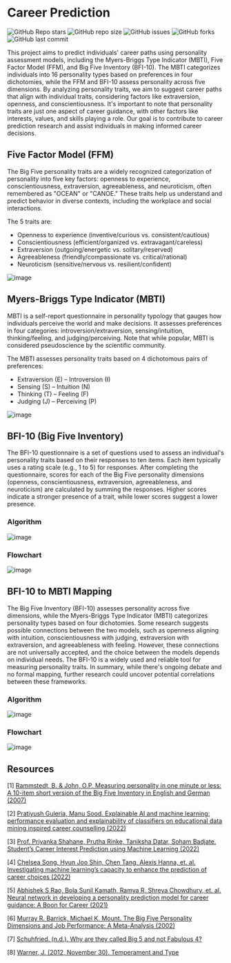 # Career Prediction

![GitHub Repo stars](https://img.shields.io/github/stars/sleepy-coder-101/Career-Prediction?logo=Apache%20Spark&style=for-the-badge) ![GitHub repo size](https://img.shields.io/github/repo-size/sleepy-coder-101/Career-Prediction?logo=Files&style=for-the-badge) ![GitHub issues](https://img.shields.io/github/issues/sleepy-coder-101/Career-Prediction?logo=github&style=for-the-badge) ![GitHub forks](https://img.shields.io/github/forks/sleepy-coder-101/Career-Prediction?logo=forgejo&style=for-the-badge) ![GitHub last commit](https://img.shields.io/github/last-commit/sleepy-coder-101/Career-Prediction?logo=GitHub&style=for-the-badge)

This project aims to predict individuals' career paths using personality assessment models, including the Myers-Briggs Type Indicator (MBTI), Five Factor Model (FFM), and Big Five Inventory (BFI-10). The MBTI categorizes individuals into 16 personality types based on preferences in four dichotomies, while the FFM and BFI-10 assess personality across five dimensions. By analyzing personality traits, we aim to suggest career paths that align with individual traits, considering factors like extraversion, openness, and conscientiousness. It's important to note that personality traits are just one aspect of career guidance, with other factors like interests, values, and skills playing a role. Our goal is to contribute to career prediction research and assist individuals in making informed career decisions.

## Five Factor Model (FFM)

The Big Five personality traits are a widely recognized categorization of personality into five key factors: openness to experience, conscientiousness, extraversion, agreeableness, and neuroticism, often remembered as "OCEAN" or "CANOE." These traits help us understand and predict behavior in diverse contexts, including the workplace and social interactions.

The 5 traits are:

* Openness to experience (inventive/curious vs. consistent/cautious)
* Conscientiousness (efficient/organized vs. extravagant/careless)
* Extraversion (outgoing/energetic vs. solitary/reserved)
* Agreeableness (friendly/compassionate vs. critical/rational)
* Neuroticism (sensitive/nervous vs. resilient/confident)

![image](https://github.com/Phirat-Passi/Career-Prediction-using-ML/assets/67471222/1ebff5a7-2019-4b1c-b7eb-39bbad634e94)

## Myers-Briggs Type Indicator (MBTI) 

MBTI is a self-report questionnaire in personality typology that gauges how individuals perceive the world and make decisions. It assesses preferences in four categories: introversion/extraversion, sensing/intuition, thinking/feeling, and judging/perceiving. Note that while popular, MBTI is considered pseudoscience by the scientific community.

The MBTI assesses personality traits based on 4 dichotomous pairs of preferences:

*	Extraversion (E) – Introversion (I)
*	Sensing (S) – Intuition (N)
*	Thinking (T) – Feeling (F)
*	Judging (J) – Perceiving (P)

![image](https://github.com/Phirat-Passi/Career-Prediction-using-ML/assets/67471222/2143c68e-4f4c-4796-bb25-8344bb567dcc)

## BFI-10 (Big Five Inventory) 

The BFI-10 questionnaire is a set of questions used to assess an individual's personality traits based on their responses to ten items. Each item typically uses a rating scale (e.g., 1 to 5) for responses. After completing the questionnaire, scores for each of the Big Five personality dimensions (openness, conscientiousness, extraversion, agreeableness, and neuroticism) are calculated by summing the responses. Higher scores indicate a stronger presence of a trait, while lower scores suggest a lower presence.

### Algorithm
![image](https://github.com/Phirat-Passi/Career-Prediction-using-ML/assets/67471222/fe85d71f-4a0d-4652-bf10-a97992b070d8)

### Flowchart 
![image](https://github.com/Phirat-Passi/Career-Prediction-using-ML/assets/67471222/b8c08513-11b3-4c91-9fd8-c1acb67b72a3)

## BFI-10 to MBTI Mapping 

The Big Five Inventory (BFI-10) assesses personality across five dimensions, while the Myers-Briggs Type Indicator (MBTI) categorizes personality types based on four dichotomies. Some research suggests possible connections between the two models, such as openness aligning with intuition, conscientiousness with judging, extraversion with extraversion, and agreeableness with feeling. However, these connections are not universally accepted, and the choice between the models depends on individual needs. The BFI-10 is a widely used and reliable tool for measuring personality traits. In summary, while there's ongoing debate and no formal mapping, further research could uncover potential correlations between these frameworks.

### Algorithm 
![image](https://github.com/Phirat-Passi/Career-Prediction-using-ML/assets/67471222/b07e05f9-2c49-4374-8815-fd98a3554aa1)

### Flowchart
![image](https://github.com/Phirat-Passi/Career-Prediction-using-ML/assets/67471222/4b5085d5-3127-4e75-8c1d-dbe0d7986293)

## Resources

[1] [Rammstedt, B. & John, O.P. Measuring personality in one minute or less: A 10-item short version of the Big Five Inventory in English and German (2007)](https://www.sciencedirect.com/science/article/abs/pii/S0092656606000195)

[2] [Pratiyush Guleria, Manu Sood. Explainable AI and machine learning: performance evaluation and explainability of classifiers on educational data mining inspired career counselling (2022)](https://link.springer.com/article/10.1007/s10639-022-11221-2)

[3] [Prof. Priyanka Shahane, Prutha Rinke, Taniksha Datar, Soham Badjate. Student’s Career Interest Prediction using Machine Learning (2022)](https://www.irjet.net/archives/V9/i11/IRJET-V9I1175.pdf)

[4] [Chelsea Song, Hyun Joo Shin, Chen Tang, Alexis Hanna, et. al. Investigating machine learning’s capacity to enhance the prediction of career choices (2022)](https://onlinelibrary.wiley.com/doi/full/10.1111/peps.12529)

[5] [Abhishek S Rao, Bola Sunil Kamath, Ramya R, Shreya Chowdhury, et. al. Neural network in developing a personality prediction model for career guidance: A Boon for Career (2021)](https://www.researchgate.net/publication/341592047_Use_of_Artificial_Neural_Network_in_Developing_a_Personality_Prediction_Model_for_Career_Guidance_A_Boon_for_Career_Counselors)

[6] [Murray R. Barrick, Michael K. Mount. The Big Five Personality Dimensions and Job Performance: A Meta-Analysis (2002)](https://www.researchgate.net/publication/47739408_The_Big_Five_Personality_Dimensions_and_Job_Performance)

[7] [Schuhfried. (n.d.). Why are they called Big 5 and not Fabulous 4?](https://www.schuhfried.com/en-blog/big-5/ (Accessed on April 28, 2023))

[8] [Warner, J. (2012, November 30). Temperament and Type](https://blog.readytomanage.com/is-type-and-temperament-the-same/ (Accessed on April 28, 2023))









